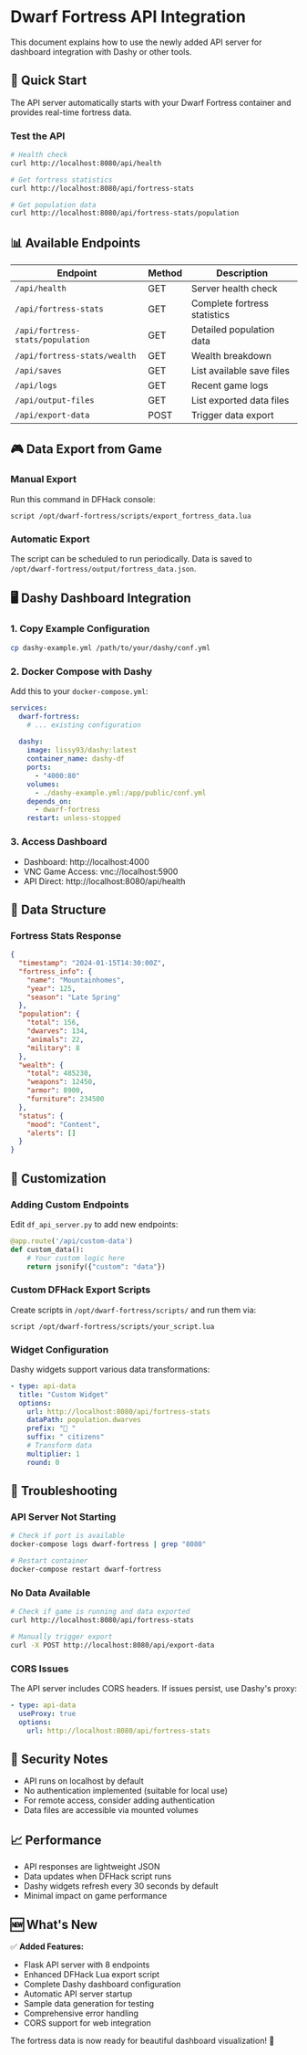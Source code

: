 # Dwarf Fortress API Integration

This document explains how to use the newly added API server for dashboard integration with Dashy or other tools.

## 🚀 Quick Start

The API server automatically starts with your Dwarf Fortress container and provides real-time fortress data.

### Test the API

```bash
# Health check
curl http://localhost:8080/api/health

# Get fortress statistics
curl http://localhost:8080/api/fortress-stats

# Get population data
curl http://localhost:8080/api/fortress-stats/population
```

## 📊 Available Endpoints

| Endpoint | Method | Description |
|----------|--------|-------------|
| `/api/health` | GET | Server health check |
| `/api/fortress-stats` | GET | Complete fortress statistics |
| `/api/fortress-stats/population` | GET | Detailed population data |
| `/api/fortress-stats/wealth` | GET | Wealth breakdown |
| `/api/saves` | GET | List available save files |
| `/api/logs` | GET | Recent game logs |
| `/api/output-files` | GET | List exported data files |
| `/api/export-data` | POST | Trigger data export |

## 🎮 Data Export from Game

### Manual Export
Run this command in DFHack console:
```
script /opt/dwarf-fortress/scripts/export_fortress_data.lua
```

### Automatic Export
The script can be scheduled to run periodically. Data is saved to `/opt/dwarf-fortress/output/fortress_data.json`.

## 🖥️ Dashy Dashboard Integration

### 1. Copy Example Configuration
```bash
cp dashy-example.yml /path/to/your/dashy/conf.yml
```

### 2. Docker Compose with Dashy
Add this to your `docker-compose.yml`:

```yaml
services:
  dwarf-fortress:
    # ... existing configuration
    
  dashy:
    image: lissy93/dashy:latest
    container_name: dashy-df
    ports:
      - "4000:80"
    volumes:
      - ./dashy-example.yml:/app/public/conf.yml
    depends_on:
      - dwarf-fortress
    restart: unless-stopped
```

### 3. Access Dashboard
- Dashboard: http://localhost:4000
- VNC Game Access: vnc://localhost:5900
- API Direct: http://localhost:8080/api/health

## 📁 Data Structure

### Fortress Stats Response
```json
{
  "timestamp": "2024-01-15T14:30:00Z",
  "fortress_info": {
    "name": "Mountainhomes",
    "year": 125,
    "season": "Late Spring"
  },
  "population": {
    "total": 156,
    "dwarves": 134,
    "animals": 22,
    "military": 8
  },
  "wealth": {
    "total": 485230,
    "weapons": 12450,
    "armor": 8900,
    "furniture": 234500
  },
  "status": {
    "mood": "Content",
    "alerts": []
  }
}
```

## 🔧 Customization

### Adding Custom Endpoints
Edit `df_api_server.py` to add new endpoints:

```python
@app.route('/api/custom-data')
def custom_data():
    # Your custom logic here
    return jsonify({"custom": "data"})
```

### Custom DFHack Export Scripts
Create scripts in `/opt/dwarf-fortress/scripts/` and run them via:
```
script /opt/dwarf-fortress/scripts/your_script.lua
```

### Widget Configuration
Dashy widgets support various data transformations:

```yaml
- type: api-data
  title: "Custom Widget"
  options:
    url: http://localhost:8080/api/fortress-stats
    dataPath: population.dwarves
    prefix: "👥 "
    suffix: " citizens"
    # Transform data
    multiplier: 1
    round: 0
```

## 🐛 Troubleshooting

### API Server Not Starting
```bash
# Check if port is available
docker-compose logs dwarf-fortress | grep "8080"

# Restart container
docker-compose restart dwarf-fortress
```

### No Data Available
```bash
# Check if game is running and data exported
curl http://localhost:8080/api/fortress-stats

# Manually trigger export
curl -X POST http://localhost:8080/api/export-data
```

### CORS Issues
The API server includes CORS headers. If issues persist, use Dashy's proxy:

```yaml
- type: api-data
  useProxy: true
  options:
    url: http://localhost:8080/api/fortress-stats
```

## 🔐 Security Notes

- API runs on localhost by default
- No authentication implemented (suitable for local use)
- For remote access, consider adding authentication
- Data files are accessible via mounted volumes

## 📈 Performance

- API responses are lightweight JSON
- Data updates when DFHack script runs
- Dashy widgets refresh every 30 seconds by default
- Minimal impact on game performance

## 🆕 What's New

✅ **Added Features:**
- Flask API server with 8 endpoints
- Enhanced DFHack Lua export script
- Complete Dashy dashboard configuration
- Automatic API server startup
- Sample data generation for testing
- Comprehensive error handling
- CORS support for web integration

The fortress data is now ready for beautiful dashboard visualization! 🏰
